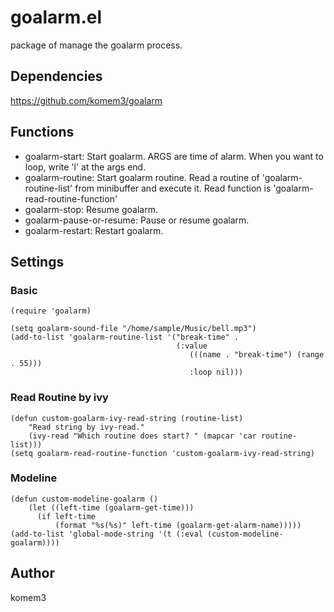 # goalarm.el

package of manage the goalarm process.

## Dependencies

https://github.com/komem3/goalarm

## Functions

- goalarm-start:
  Start goalarm.  ARGS are time of alarm.
When you want to loop, write 'l' at the args end.
- goalarm-routine:
  Start goalarm routine.
Read a routine of 'goalarm-routine-list' from minibuffer and execute it.
Read function is 'goalarm-read-routine-function'
- goalarm-stop:
  Resume goalarm.
- goalarm-pause-or-resume:
  Pause or resume goalarm.
- goalarm-restart:
  Restart goalarm.

## Settings

### Basic

```elisp
(require 'goalarm)

(setq goalarm-sound-file "/home/sample/Music/bell.mp3")
(add-to-list 'goalarm-routine-list '("break-time" .
                                     (:value
                                        (((name . "break-time") (range . 55)))
                                        :loop nil)))
```

### Read Routine by ivy

```elisp
(defun custom-goalarm-ivy-read-string (routine-list)
    "Read string by ivy-read."
    (ivy-read "Which routine does start? " (mapcar 'car routine-list)))
(setq goalarm-read-routine-function 'custom-goalarm-ivy-read-string)
```

### Modeline
```elisp
(defun custom-modeline-goalarm ()
    (let ((left-time (goalarm-get-time)))
      (if left-time
          (format "%s(%s)" left-time (goalarm-get-alarm-name)))))
(add-to-list 'global-mode-string '(t (:eval (custom-modeline-goalarm))))
```

## Author

komem3
